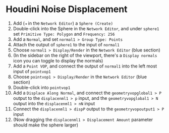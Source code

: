 # Houdini Noise Displacement

1. Add (`⇥` in the `Network Editor`) a `Sphere (Create)`
2. Double-click into the Sphere in the `Network Editor`, and under `sphere1` set `Primitive Type: Polygon` and `Frequency: 256`
3. Add a `Normal`, and set `normal1 > Group Type: Points`
4. Attach the output of `sphere1` to the input of `normal1`
5. Choose `normal1 > Display/Render` in the `Network Editor` (blue section)
6. (In the sidebar on the right of the viewport, there's a `Display normals` icon you can toggle to display the normals)
7. Add a `Point VOP`, and connect the output of `normal1` into the left most input of `pointvop1`
8. Choose `pointvop1 > Display/Render` in the `Network Editor` (blue section)
8. Double-click into `pointvop1`
9. Add a `Displace Along Normal`, and connect the `geometryvopglobal1 > P` output to the `displacenml1 > p` input, and the `geometryvopglobal1 > N` output into the `displacenml1 > nN` input
10. Connect the `displacenml1 > dispP` output to the `geometryvopoutput1 > P` input
11. (Now dragging the `displacenml1 > Displacement Amount` parameter should make the sphere larger)
